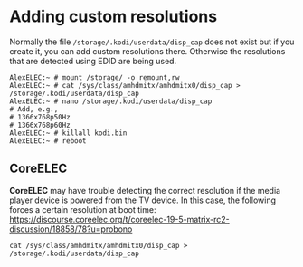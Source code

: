 # Adding custom resolutions

Normally the file `/storage/.kodi/userdata/disp_cap` does not exist but if you create it, you can add custom resolutions there. Otherwise the resolutions that are detected using EDID are being used.

```
AlexELEC:~ # mount /storage/ -o remount,rw
AlexELEC:~ # cat /sys/class/amhdmitx/amhdmitx0/disp_cap > /storage/.kodi/userdata/disp_cap
AlexELEC:~ # nano /storage/.kodi/userdata/disp_cap
# Add, e.g.,
# 1366x768p50Hz
# 1366x768p60Hz
AlexELEC:~ # killall kodi.bin
AlexELEC:~ # reboot
```

## CoreELEC

__CoreELEC__ may have trouble detecting the correct resolution if the media player device is powered from the TV device. In this case, the following forces a certain resolution at boot time: https://discourse.coreelec.org/t/coreelec-19-5-matrix-rc2-discussion/18858/78?u=probono

```
cat /sys/class/amhdmitx/amhdmitx0/disp_cap > /storage/.kodi/userdata/disp_cap
```
